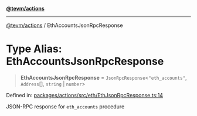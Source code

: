 [**@tevm/actions**](../README.md)

***

[@tevm/actions](../globals.md) / EthAccountsJsonRpcResponse

# Type Alias: EthAccountsJsonRpcResponse

> **EthAccountsJsonRpcResponse** = `JsonRpcResponse`\<`"eth_accounts"`, `Address`[], `string` \| `number`\>

Defined in: [packages/actions/src/eth/EthJsonRpcResponse.ts:14](https://github.com/evmts/tevm-monorepo/blob/main/packages/actions/src/eth/EthJsonRpcResponse.ts#L14)

JSON-RPC response for `eth_accounts` procedure
